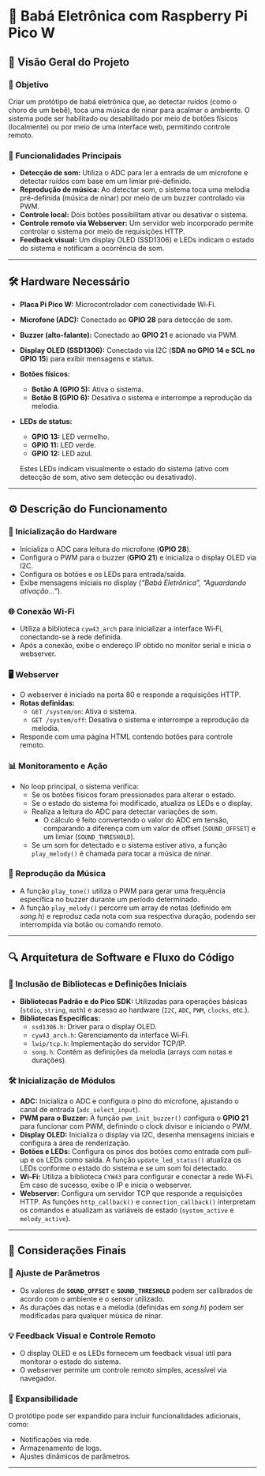 # 📌 Babá Eletrônica com Raspberry Pi Pico W

## 📖 Visão Geral do Projeto

### 🎯 Objetivo
Criar um protótipo de babá eletrônica que, ao detectar ruídos (como o choro de um bebê), toca uma música de ninar para acalmar o ambiente. O sistema pode ser habilitado ou desabilitado por meio de botões físicos (localmente) ou por meio de uma interface web, permitindo controle remoto.

### 🔹 Funcionalidades Principais
- **Detecção de som:** Utiliza o ADC para ler a entrada de um microfone e detectar ruídos com base em um limiar pré-definido.
- **Reprodução de música:** Ao detectar som, o sistema toca uma melodia pré-definida (música de ninar) por meio de um buzzer controlado via PWM.
- **Controle local:** Dois botões possibilitam ativar ou desativar o sistema.
- **Controle remoto via Webserver:** Um servidor web incorporado permite controlar o sistema por meio de requisições HTTP.
- **Feedback visual:** Um display OLED (SSD1306) e LEDs indicam o estado do sistema e notificam a ocorrência de som.

---

## 🛠️ Hardware Necessário

- **Placa Pi Pico W:** Microcontrolador com conectividade Wi‑Fi.
- **Microfone (ADC):** Conectado ao **GPIO 28** para detecção de som.
- **Buzzer (alto-falante):** Conectado ao **GPIO 21** e acionado via PWM.
- **Display OLED (SSD1306):** Conectado via I2C (**SDA no GPIO 14 e SCL no GPIO 15**) para exibir mensagens e status.
- **Botões físicos:**  
  - **Botão A (GPIO 5):** Ativa o sistema.
  - **Botão B (GPIO 6):** Desativa o sistema e interrompe a reprodução da melodia.
- **LEDs de status:**  
  - **GPIO 13:** LED vermelho.
  - **GPIO 11:** LED verde.
  - **GPIO 12:** LED azul.
  
  Estes LEDs indicam visualmente o estado do sistema (ativo com detecção de som, ativo sem detecção ou desativado).

---

## ⚙️ Descrição do Funcionamento

### 🔹 Inicialização do Hardware
- Inicializa o ADC para leitura do microfone (**GPIO 28**).
- Configura o PWM para o buzzer (**GPIO 21**) e inicializa o display OLED via I2C.
- Configura os botões e os LEDs para entrada/saída.
- Exibe mensagens iniciais no display (*“Babá Eletrônica”, “Aguardando ativação…”*).

### 🌐 Conexão Wi‑Fi
- Utiliza a biblioteca `cyw43_arch` para inicializar a interface Wi‑Fi, conectando-se à rede definida.
- Após a conexão, exibe o endereço IP obtido no monitor serial e inicia o webserver.

### 🖥️ Webserver
- O webserver é iniciado na porta 80 e responde a requisições HTTP.
- **Rotas definidas:**
  - `GET /system/on`: Ativa o sistema.
  - `GET /system/off`: Desativa o sistema e interrompe a reprodução da melodia.
- Responde com uma página HTML contendo botões para controle remoto.

### 📊 Monitoramento e Ação
- No loop principal, o sistema verifica:
  - Se os botões físicos foram pressionados para alterar o estado.
  - Se o estado do sistema foi modificado, atualiza os LEDs e o display.
  - Realiza a leitura do ADC para detectar variações de som.
    - O cálculo é feito convertendo o valor do ADC em tensão, comparando a diferença com um valor de offset (`SOUND_OFFSET`) e um limiar (`SOUND_THRESHOLD`).
  - Se um som for detectado e o sistema estiver ativo, a função `play_melody()` é chamada para tocar a música de ninar.

### 🎵 Reprodução da Música
- A função `play_tone()` utiliza o PWM para gerar uma frequência específica no buzzer durante um período determinado.
- A função `play_melody()` percorre um array de notas (definido em *song.h*) e reproduz cada nota com sua respectiva duração, podendo ser interrompida via botão ou comando remoto.

---

## 🔍 Arquitetura de Software e Fluxo do Código

### 📂 Inclusão de Bibliotecas e Definições Iniciais
- **Bibliotecas Padrão e do Pico SDK:** Utilizadas para operações básicas (`stdio`, `string`, `math`) e acesso ao hardware (`I2C`, `ADC`, `PWM`, `clocks`, etc.).
- **Bibliotecas Específicas:**  
  - `ssd1306.h`: Driver para o display OLED.
  - `cyw43_arch.h`: Gerenciamento da interface Wi‑Fi.
  - `lwip/tcp.h`: Implementação do servidor TCP/IP.
  - `song.h`: Contém as definições da melodia (arrays com notas e durações).

### 🛠️ Inicialização de Módulos
- **ADC:** Inicializa o ADC e configura o pino do microfone, ajustando o canal de entrada (`adc_select_input`).
- **PWM para o Buzzer:** A função `pwm_init_buzzer()` configura o **GPIO 21** para funcionar com PWM, definindo o clock divisor e iniciando o PWM.
- **Display OLED:** Inicializa o display via I2C, desenha mensagens iniciais e configura a área de renderização.
- **Botões e LEDs:** Configura os pinos dos botões como entrada com pull-up e os LEDs como saída. A função `update_led_status()` atualiza os LEDs conforme o estado do sistema e se um som foi detectado.
- **Wi‑Fi:** Utiliza a biblioteca `CYW43` para configurar e conectar à rede Wi‑Fi. Em caso de sucesso, exibe o IP e inicia o webserver.
- **Webserver:** Configura um servidor TCP que responde a requisições HTTP. As funções `http_callback()` e `connection_callback()` interpretam os comandos e atualizam as variáveis de estado (`system_active` e `melody_active`).

---

## 📌 Considerações Finais

### 🔧 Ajuste de Parâmetros
- Os valores de **`SOUND_OFFSET`** e **`SOUND_THRESHOLD`** podem ser calibrados de acordo com o ambiente e o sensor utilizado.
- As durações das notas e a melodia (definidas em *song.h*) podem ser modificadas para qualquer música de ninar.

### 💡 Feedback Visual e Controle Remoto
- O display OLED e os LEDs fornecem um feedback visual útil para monitorar o estado do sistema.
- O webserver permite um controle remoto simples, acessível via navegador.

### 🚀 Expansibilidade
O protótipo pode ser expandido para incluir funcionalidades adicionais, como:
- Notificações via rede.
- Armazenamento de logs.
- Ajustes dinâmicos de parâmetros.

---
